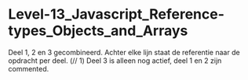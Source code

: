 # Level-13_Javascript_Reference-types_Objects_and_Arrays

Deel 1, 2 en 3 gecombineerd. Achter elke lijn staat de referentie naar de opdracht per deel. (// 1) 
Deel 3 is alleen nog actief, deel 1 en 2 zijn commented. 

